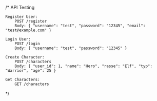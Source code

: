 /*
API Testing

    Register User:
        POST /register
        Body: { "username": "test", "password": "12345", "email": "test@example.com" }

    Login User:
        POST /login
        Body: { "username": "test", "password": "12345" }

    Create Character:
        POST /characters
        Body: { "user_id": 1, "name": "Hero", "rasse": "Elf", "typ": "Warrior", "age": 25 }

    Get Characters:
        GET /characters
*/